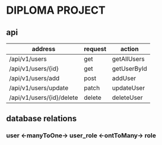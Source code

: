 # DIPLOMA PROJECT

## api

| address                   | request | action      |
|---------------------------|---------|-------------|
| /api/v1/users             | get     | getAllUsers |
| /api/v1/users/{id}        | get     | getUserById |
| /api/v1/users/add         | post    | addUser     |
| /api/v1/users/update      | patch   | updateUser  |
| /api/v1/users/{id}/delete | delete  |  deleteUser |

## database relations

### user <-manyToOne-> user_role <-ontToMany-> role